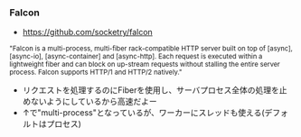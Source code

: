 ### Falcon

* https://github.com/socketry/falcon

<small>
"Falcon is a multi-process, multi-fiber rack-compatible HTTP server built on top of [async], [async-io], [async-container] and [async-http]. Each request is executed within a lightweight fiber and can block on up-stream requests without stalling the entire server process. Falcon supports HTTP/1 and HTTP/2 natively."
</small>

* リクエストを処理するのにFiberを使用し、サーバプロセス全体の処理を止めないようにしているから高速だよー
* ↑で"multi-process"となっているが、ワーカーにスレッドも使える(デフォルトはプロセス)
